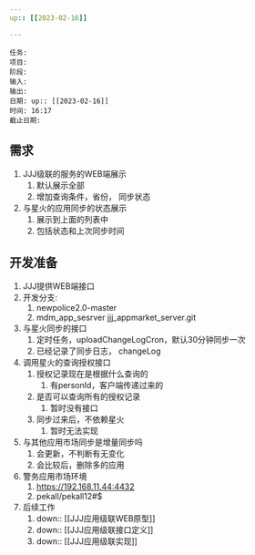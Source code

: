 ```yaml
---
up:: [[2023-02-16]]

---
```



	任务: 
	项目: 
	阶段: 
	输入: 
	输出: 
	日期: up:: [[2023-02-16]]
	时间: 16:17
	截止日期: 

## 需求
1. JJJ级联的服务的WEB端展示
	1. 默认展示全部
	2. 增加查询条件，省份， 同步状态
2. 与星火的应用同步的状态展示
	1. 展示到上面的列表中
	2. 包括状态和上次同步时间

## 开发准备
1. JJJ提供WEB端接口
2. 开发分支: 
	1. newpolice2.0-master
	2.  mdm_app_sesrver jjj_appmarket_server.git
3. 与星火同步的接口
	1. 定时任务，uploadChangeLogCron，默认30分钟同步一次
	2. 已经记录了同步日志， changeLog
4. 调用星火的查询授权接口
	1. 授权记录现在是根据什么查询的
		1. 有personId，客户端传递过来的
	2. 是否可以查询所有的授权记录
		1. 暂时没有接口
	3. 同步过来后，不依赖星火
		1. 暂时无法实现
5. 与其他应用市场同步是增量同步吗
	1. 会更新，不判断有无变化
	2. 会比较后，删除多的应用
6. 警务应用市场环境
	1. https://192.168.11.44:4432
	2. pekall/pekall12#$
7. 后续工作
	1. down:: [[JJJ应用级联WEB原型]]
	2. down:: [[JJJ应用级联接口定义]]
	3. down:: [[JJJ应用级联实现]]


